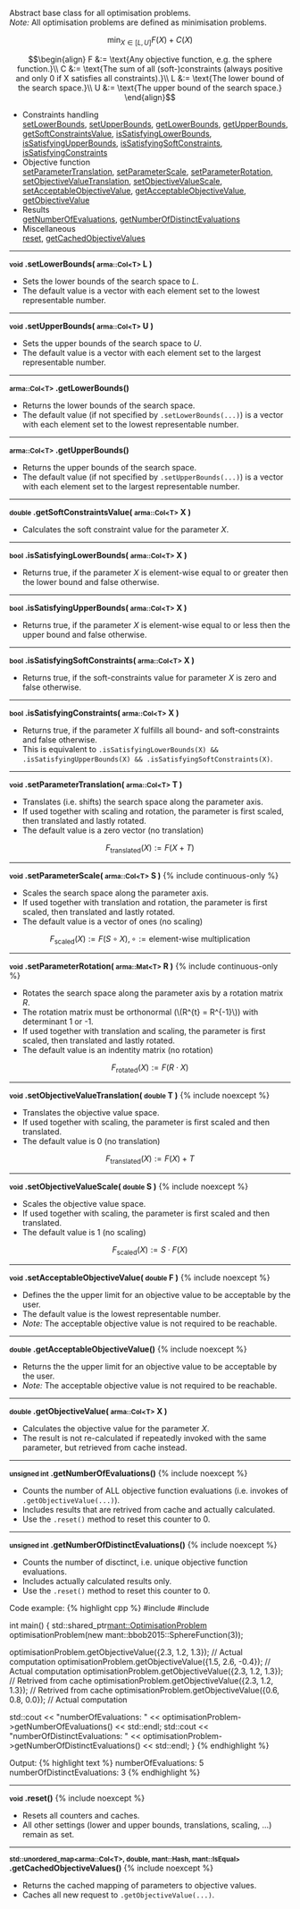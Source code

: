 Abstract base class for all optimisation problems.<br>
*Note:* All optimisation problems are defined as minimisation problems.

$$\min_{X \in [L, U]} F(X) + C(X)$$


$$\begin{align}
F &:= \text{Any objective function, e.g. the sphere function.}\\
C &:= \text{The sum of all (soft-)constraints (always positive and only 0 if X satisfies all constraints).}\\
L &:= \text{The lower bound of the search space.}\\
U &:= \text{The upper bound of the search space.}
\end{align}$$

- Constraints handling<br>
  <a href="#optimisation-problems-setLowerBounds">setLowerBounds</a>, <a href="#optimisation-problems-setUpperBounds">setUpperBounds</a>, <a href="#optimisation-problems-getLowerBounds">getLowerBounds</a>, <a href="#optimisation-problems-getUpperBounds">getUpperBounds</a>, <a href="#optimisation-problems-getSoftConstraintsValue">getSoftConstraintsValue</a>, <a href="#optimisation-problems-isSatisfyingLowerBounds">isSatisfyingLowerBounds</a>, <a href="#optimisation-problems-isSatisfyingUpperBounds">isSatisfyingUpperBounds</a>, <a href="#optimisation-problems-isSatisfyingSoftConstraints">isSatisfyingSoftConstraints</a>, <a href="#optimisation-problems-isSatisfyingConstraints">isSatisfyingConstraints</a>
- Objective function<br>
  <a href="#optimisation-problems-setParameterTranslation">setParameterTranslation</a>, <a href="#optimisation-problems-setParameterScale">setParameterScale</a>, <a href="#optimisation-problems-setParameterRotation">setParameterRotation</a>, <a href="#optimisation-problems-setObjectiveValueTranslation">setObjectiveValueTranslation</a>, <a href="#optimisation-problems-setObjectiveValueScale">setObjectiveValueScale</a>, <a href="#optimisation-problems-setAcceptableObjectiveValue">setAcceptableObjectiveValue</a>, <a href="#optimisation-problems-getAcceptableObjectiveValue">getAcceptableObjectiveValue</a>, <a href="#optimisation-problems-getObjectiveValue">getObjectiveValue</a>
- Results<br>
  <a href="#optimisation-problems-getNumberOfEvaluations">getNumberOfEvaluations</a>, <a href="#optimisation-problems-getNumberOfDistinctEvaluations">getNumberOfDistinctEvaluations</a>
- Miscellaneous<br>
  <a href="#optimisation-problems-reset">reset</a>, <a href="#optimisation-problems-getCachedObjectiveValues">getCachedObjectiveValues</a>

---
<a name="optimisation-problems-setLowerBounds"></a>
**<small>void</small> .setLowerBounds( <small>arma::Col&lt;T&gt;</small> L )**

- Sets the lower bounds of the search space to *L*.
- The default value is a vector with each element set to the lowest representable number.

---
<a name="optimisation-problems-setUpperBounds"></a>
**<small>void</small> .setUpperBounds( <small>arma::Col&lt;T&gt;</small> U )**

- Sets the upper bounds of the search space to *U*.
- The default value is a vector with each element set to the largest representable number.

---
<a name="optimisation-problems-getLowerBounds"></a>
**<small>arma::Col&lt;T&gt;</small> .getLowerBounds()**

- Returns the lower bounds of the search space.
- The default value (if not specified by `.setLowerBounds(...)`) is a vector with each element set to the lowest representable number.

---
<a name="optimisation-problems-getUpperBounds"></a>
**<small>arma::Col&lt;T&gt;</small> .getUpperBounds()**

- Returns the upper bounds of the search space.
- The default value (if not specified by `.setUpperBounds(...)`) is a vector with each element set to the largest representable number.

---
<a name="optimisation-problems-getSoftConstraintsValue"></a>
**<small>double</small> .getSoftConstraintsValue( <small>arma::Col&lt;T&gt;</small> X )**

- Calculates the soft constraint value for the parameter *X*.

---
<a name="optimisation-problems-isSatisfyingLowerBounds"></a>
**<small>bool</small> .isSatisfyingLowerBounds( <small>arma::Col&lt;T&gt;</small> X )**

- Returns true, if the parameter *X* is element-wise equal to or greater then the lower bound and false otherwise.
 
---
<a name="optimisation-problems-isSatisfyingUpperBounds"></a>
**<small>bool</small> .isSatisfyingUpperBounds( <small>arma::Col&lt;T&gt;</small> X )**

- Returns true, if the parameter *X* is element-wise equal to or less then the upper bound and false otherwise.

---
<a name="optimisation-problems-isSatisfyingSoftConstraints"></a>
**<small>bool</small> .isSatisfyingSoftConstraints( <small>arma::Col&lt;T&gt;</small> X )**

- Returns true, if the soft-constraints value for parameter *X* is zero and false otherwise.

---
<a name="optimisation-problems-isSatisfyingConstraints"></a>
**<small>bool</small> .isSatisfyingConstraints( <small>arma::Col&lt;T&gt;</small> X )**

- Returns true, if the parameter *X* fulfills all bound- and soft-constraints and false otherwise.
- This is equivalent to `.isSatisfyingLowerBounds(X) && .isSatisfyingUpperBounds(X) && .isSatisfyingSoftConstraints(X)`.

---
<a name="optimisation-problems-setParameterTranslation"></a>
**<small>void</small> .setParameterTranslation( <small>arma::Col&lt;T&gt;</small> T )**

- Translates (i.e. shifts) the search space along the parameter axis.
- If used together with scaling and rotation, the parameter is first scaled, then translated and lastly rotated.
- The default value is a zero vector (no translation)

$$F_\text{translated}(X) := F(X + T)$$

---
<a name="optimisation-problems-setParameterScale"></a>
**<small>void</small> .setParameterScale( <small>arma::Col&lt;T&gt;</small> S )** {% include continuous-only %}

- Scales the search space along the parameter axis.
- If used together with translation and rotation, the parameter is first scaled, then translated and lastly rotated.
- The default value is a vector of ones (no scaling)

$$F_\text{scaled}(X) := F(S \circ X), \circ := \text{element-wise multiplication}$$

---
<a name="optimisation-problems-setParameterRotation"></a>
**<small>void</small> .setParameterRotation( <small>arma::Mat&lt;T&gt;</small> R )** {% include continuous-only %}

- Rotates the search space along the parameter axis by a rotation matrix *R*.
- The rotation matrix must be orthonormal (\\(R^{t} = R^{-1}\\)) with determinant 1 or -1.
- If used together with translation and scaling, the parameter is first scaled, then translated and lastly rotated.
- The default value is an indentity matrix (no rotation)

$$F_\text{rotated}(X) := F(R \cdot X)$$

---
<a name="optimisation-problems-setObjectiveValueTranslation"></a>
**<small>void</small> .setObjectiveValueTranslation( <small>double</small> T )** {% include noexcept %}

- Translates the objective value space.
- If used together with scaling, the parameter is first scaled and then translated.
- The default value is 0 (no translation)

$$F_\text{translated}(X) := F(X) + T$$

---
<a name="optimisation-problems-setObjectiveValueScale"></a>
**<small>void</small> .setObjectiveValueScale( <small>double</small> S )** {% include noexcept %}

- Scales the objective value space.
- If used together with scaling, the parameter is first scaled and then translated.
- The default value is 1 (no scaling)

$$F_\text{scaled}(X) := S \cdot F(X)$$

---
<a name="optimisation-problems-setAcceptableObjectiveValue"></a>
**<small>void</small> .setAcceptableObjectiveValue( <small>double</small> F )** {% include noexcept %}

- Defines the the upper limit for an objective value to be acceptable by the user.
- The default value is the lowest representable number.
- *Note:* The acceptable objective value is not required to be reachable.

---
<a name="optimisation-problems-getAcceptableObjectiveValue"></a>
**<small>double</small> .getAcceptableObjectiveValue()** {% include noexcept %}

- Returns the the upper limit for an objective value to be acceptable by the user.
- *Note:* The acceptable objective value is not required to be reachable.

---
<a name="optimisation-problems-getObjectiveValue"></a>
**<small>double</small> .getObjectiveValue( <small>arma::Col&lt;T&gt;</small> X )**

- Calculates the objective value for the parameter *X*.
- The result is not re-calculated if repeatedly invoked with the same parameter, but retrieved from cache instead.

---
<a name="optimisation-problems-getNumberOfEvaluations"></a>
**<small>unsigned int</small> .getNumberOfEvaluations()** {% include noexcept %}

- Counts the number of ALL objective function evaluations (i.e. invokes of `.getObjectiveValue(...)`).
- Includes results that are retrived from cache and actually calculated.
- Use the `.reset()` method to reset this counter to 0.

---
<a name="optimisation-problems-getNumberOfDistinctEvaluations"></a>
**<small>unsigned int</small> .getNumberOfDistinctEvaluations()** {% include noexcept %}

- Counts the number of disctinct, i.e. unique objective function evaluations.
- Includes actually calculated results only.
- Use the `.reset()` method to reset this counter to 0.

Code example:
{% highlight cpp %}
#include <mantella>
#include <iostream>

int main() {
  std::shared_ptr<mant::OptimisationProblem> optimisationProblem(new mant::bbob2015::SphereFunction(3));
  
  optimisationProblem.getObjectiveValue({2.3, 1.2, 1.3}); // Actual computation
  optimisationProblem.getObjectiveValue({1.5, 2.6, -0.4}); // Actual computation
  optimisationProblem.getObjectiveValue({2.3, 1.2, 1.3}); // Retrived from cache
  optimisationProblem.getObjectiveValue({2.3, 1.2, 1.3}); // Retrived from cache
  optimisationProblem.getObjectiveValue({0.6, 0.8, 0.0}); // Actual computation
  
  std::cout << "numberOfEvaluations: " << optimisationProblem->getNumberOfEvaluations() << std::endl;
  std::cout << "numberOfDistinctEvaluations: " << optimisationProblem->getNumberOfDistinctEvaluations() << std::endl;
}
{% endhighlight %}

Output:
{% highlight text %}
numberOfEvaluations: 5
numberOfDistinctEvaluations: 3
{% endhighlight %}

---
<a name="optimisation-problems-reset"></a>
**<small>void</small> .reset()** {% include noexcept %}

- Resets all counters and caches.
- All other settings (lower and upper bounds, translations, scaling, ...) remain as set.

---
<a name="optimisation-problems-getCachedObjectiveValues"></a>
**<small>std::unordered_map&lt;arma::Col&lt;T&gt;, double, mant::Hash, mant::IsEqual&gt;</small> .getCachedObjectiveValues()** {% include noexcept %}

- Returns the cached mapping of parameters to objective values.
- Caches all new request to `.getObjectiveValue(...)`.